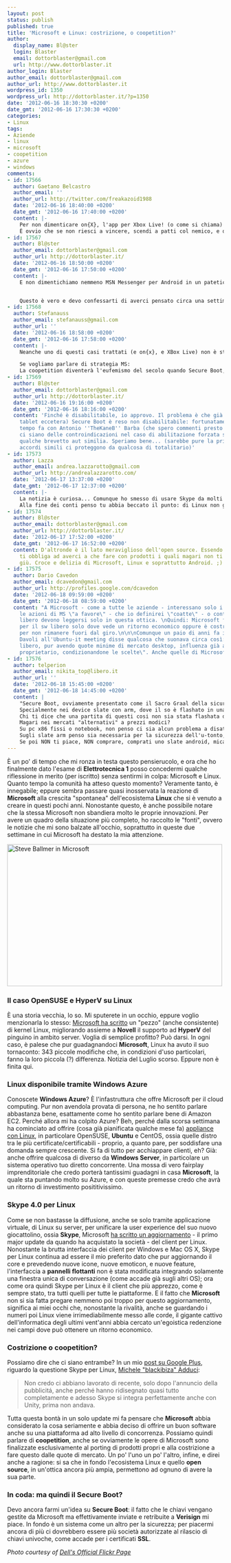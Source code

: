 ```yaml
---
layout: post
status: publish
published: true
title: 'Microsoft e Linux: costrizione, o coopetition?'
author:
  display_name: Bl@ster
  login: Blaster
  email: dottorblaster@gmail.com
  url: http://www.dottorblaster.it
author_login: Blaster
author_email: dottorblaster@gmail.com
author_url: http://www.dottorblaster.it
wordpress_id: 1350
wordpress_url: http://dottorblaster.it/?p=1350
date: '2012-06-16 18:30:30 +0200'
date_gmt: '2012-06-16 17:30:30 +0200'
categories:
- Linux
tags:
- Aziende
- linux
- microsoft
- coopetition
- azure
- windows
comments:
- id: 17566
  author: Gaetano Belcastro
  author_email: ''
  author_url: http://twitter.com/freakazoid1988
  date: '2012-06-16 18:40:00 +0200'
  date_gmt: '2012-06-16 17:40:00 +0200'
  content: |-
    Per non dimenticare on{X}, l'app per Xbox Live! (o come si chiama) e un altro giochino di cui non ricordo il nome per Android.
    È ovvio che se non riesci a vincere, scendi a patti col nemico, e questo mi potrebbe stare anche bene; però vorrei esprimere la mia perplessità riguardo al Secure Boot. Certo, 99$ una tantum sono una cifra ridicola per qualsiasi distro più o meno seria, ma credo che il discorso sia più "filosofico/etico" che altro. Quello che mi turba è: e se volessi far girare un kernel che ho compilato io o che ho trovato, ad esempio, su AUR?
- id: 17567
  author: Bl@ster
  author_email: dottorblaster@gmail.com
  author_url: http://dottorblaster.it/
  date: '2012-06-16 18:50:00 +0200'
  date_gmt: '2012-06-16 17:50:00 +0200'
  content: |-
    E non dimentichiamo nemmeno MSN Messenger per Android in un patetico tentativo di rilanciare la piattaforma :D


    Questo è vero e devo confessarti di averci pensato circa una settimana fa mentre analizzavo la questione. Non so come si ponga esattamente la cosa, questo è un bell'interrogativo, anche se è certamente un punto di partenza che le distro comprino una chiave da Verisign ;)
- id: 17568
  author: Stefanauss
  author_email: stefanauss@gmail.com
  author_url: ''
  date: '2012-06-16 18:58:00 +0200'
  date_gmt: '2012-06-16 17:58:00 +0200'
  content: |-
    Neanche uno di questi casi trattati (e on{x}, e XBox Live) non è stato forzato nella gola di Microsoft da necessità di mercato. Sono senza dubbio un beneficio per gli utenti Linux che sono anche, volenti o nolenti, utenti MS. Costrizione reattiva, neanche contromosse dettate da una propria strategia.

    Se vogliamo parlare di strategia MS:
    La coopetition diventerà l'eufemismo del secolo quando Secure Boot, ovviamente presentato come il Sacro Graal della sicurezza, verrà reso non disabilitabile da un numero sempre maggiore di vendor.
- id: 17569
  author: Bl@ster
  author_email: dottorblaster@gmail.com
  author_url: http://dottorblaster.it/
  date: '2012-06-16 19:16:00 +0200'
  date_gmt: '2012-06-16 18:16:00 +0200'
  content: 'Finché è disabilitabile, io approvo. Il problema è che già su ARM (quindi
    tablet eccetera) Secure Boot è reso non disabilitabile: fortunatamente come dicevamo
    tempo fa con Antonio ''TheKaneB'' Barba (che spero commenti presto :D) pare che
    ci siano delle controindicazioni nel caso di abilitazione forzata su PC riguardanti
    qualche brevetto aut similia. Speriamo bene... (sarebbe pure la prima volta che
    accordi simili ci proteggono da qualcosa di totalitario)'
- id: 17573
  author: Lazza
  author_email: andrea.lazzarotto@gmail.com
  author_url: http://andrealazzarotto.com/
  date: '2012-06-17 13:37:00 +0200'
  date_gmt: '2012-06-17 12:37:00 +0200'
  content: |-
    La notizia è curiosa... Comunque ho smesso di usare Skype da molti mesi e non vedo il motivo di riprendere adesso. :P (anche se una riscrittura alla GUI di Jitsi ci vorrebbe, per renderlo definitivamente l'alternativa moderna a Skype)
    Alla fine dei conti penso tu abbia beccato il punto: di Linux non gliene frega nulla, dei soldi sì. Quindi se possono guadagnare un sacco sulla pelle degli altri supportando Ubuntu e/o altre distro famose lo faranno, i maledetti. :)
- id: 17574
  author: Bl@ster
  author_email: dottorblaster@gmail.com
  author_url: http://dottorblaster.it/
  date: '2012-06-17 17:52:00 +0200'
  date_gmt: '2012-06-17 16:52:00 +0200'
  content: D'altronde è il lato meraviglioso dell'open source. Essendo così diffuso
    ti obbliga ad averci a che fare con prodotti i quali magari non ti vanno proprio
    giù. Croce e delizia di Microsoft, Linux e soprattutto Android. ;)
- id: 17575
  author: Dario Cavedon
  author_email: dcavedon@gmail.com
  author_url: http://profiles.google.com/dcavedon
  date: '2012-06-18 09:59:00 +0200'
  date_gmt: '2012-06-18 08:59:00 +0200'
  content: "A Microsoft - come a tutte le aziende - interessano solo i soldi.  Tutte
    le azioni di MS \"a favore\" - che io definirei \"coatte\" - o contro il software
    libero devono leggersi solo in questa ottica. \nQuindi: Microsoft fa qualcosa
    per il sw libero solo dove vede un ritorno economico oppure è costretta a farlo,
    per non rimanere fuori dal giro.\n\n\nComunque un paio di anni fa il Prof. Renzo
    Davoli all'Ubuntu-it meeting disse qualcosa che suonava circa così: \"il software
    libero, pur avendo quote minime di mercato desktop, influenza già adesso il software
    proprietario, condizionandone le scelte\". Anche quelle di Microsoft."
- id: 17576
  author: telperion
  author_email: nikita_top@libero.it
  author_url: ''
  date: '2012-06-18 15:45:00 +0200'
  date_gmt: '2012-06-18 14:45:00 +0200'
  content: |
    "Secure Boot, ovviamente presentato come il Sacro Graal della sicurezza"
    Specialmente nei device slate con arm, dove il so è flashato in una card, e non viene installato da media.
    Chi ti dice che una partita di questi cosi non sia stata flashata da terzi con worm e spyware compresi?
    Magari nei mercati "alternativi" a prezzi modici?
    Su pc x86 fissi o notebook, non penso ci sia alcun problema a disattivare la cosa.
    Sugli slate arm penso sia necessaria per la sicurezza dell'u-tonto, pena perdita di un sacco di soldi.
    Se poi NON ti piace, NON comprare, comprati uno slate android, mica te lo ordina il dottore w8 ...
---
```

<p>È un po' di tempo che mi ronza in testa questo pensierucolo, e ora che ho finalmente dato l'esame di <strong>Elettrotecnica 1</strong> posso concedermi qualche riflessione in merito (per iscritto) senza sentirmi in colpa: Microsoft e Linux. Quanto tempo la comunità ha atteso questo momento? Veramente tanto, è innegabile; eppure sembra passare quasi inosservata la reazione di <strong>Microsoft</strong> alla crescita "spontanea" dell'ecosistema <strong>Linux</strong> che si è venuto a creare in questi pochi anni. Nonostante questo, è anche possibile notare che la stessa Microsoft non sbandiera molto le proprie innovazioni. Per avere un quadro della situazione più completo, ho raccolto le "fonti", ovvero le notizie che mi sono balzate all'occhio, soprattutto in queste due settimane in cui Microsoft ha destato la mia attenzione.</p>
<p><img class="aligncenter" title="Steve Ballmer in Microsoft" src="http://farm7.staticflickr.com/6094/6245312072_0b4f74757b.jpg" alt="Steve Ballmer in Microsoft" width="500" height="330" /></p>
<h3>Il caso OpenSUSE e HyperV su Linux</h3>
<p>È una storia vecchia, lo so. Mi sputerete in un occhio, eppure voglio menzionarla lo stesso: <a href="http://www.oneopensource.it/19/07/2011/microsoft-contribuisce-a-linux-3-0/">Microsoft ha scritto</a> un "pezzo" (anche consistente) di kernel Linux, migliorando assieme a <strong>Novell</strong> il supporto ad <strong>HyperV</strong> del pinguino in ambito server. Voglia di semplice profitto? Può darsi. In ogni caso, è palese che pur guadagnandoci <strong>Microsoft</strong>, Linux ha avuto il suo tornaconto: 343 piccole modifiche che, in condizioni d'uso particolari, fanno la loro piccola (?) differenza. Notizia del Luglio scorso. Eppure non è finita qui.</p>
<h3>Linux disponibile tramite Windows Azure</h3>
<p>Conoscete <strong>Windows Azure</strong>? È l'infastruttura che offre Microsoft per il cloud computing. Pur non avendola provata di persona, ne ho sentito parlare abbastanza bene, esattamente come ho sentito parlare bene di Amazon EC2. Perché allora mi ha colpito Azure? Beh, perché dalla scorsa settimana ha cominciato ad offrire (cosa già pianificata qualche mese fa) <a href="http://www.oneopensource.it/08/06/2012/microsoft-rende-disponibili-le-immagini-linux-per-windows-azure/">appliance con Linux</a>, in particolare OpenSUSE, <strong>Ubuntu</strong> e CentOS, ossia quelle distro tra le più certificate/certificabili - proprio, a quanto pare, per soddisfare una domanda sempre crescente. Si fa di tutto per acchiappare clienti, eh? Già: anche offrire qualcosa di diverso da <strong>Windows Server</strong>, in particolare un sistema operativo tuo diretto concorrente. Una mossa di vero fairplay imprenditoriale che credo porterà tantissimi guadagni in casa <strong>Microsoft</strong>, la quale sta puntando molto su Azure, e con queste premesse credo che avrà un ritorno di investimento posititivissimo.</p>
<h3>Skype 4.0 per Linux</h3>
<p>Come se non bastasse la diffusione, anche se solo tramite applicazione virtuale, di Linux su server, per unificare la user experience del suo nuovo giocattolino, ossia <strong>Skype</strong>, Microsoft <a href="http://www.oneopensource.it/15/06/2012/skype-per-linux-4-0-disponibile-per-il-download/">ha scritto un aggiornamento</a> - il primo major update da quando ha acquistato la società - del client per Linux. Nonostante la brutta interfaccia dei client per Windows e Mac OS X, Skype per Linux continua ad essere il mio preferito dato che pur aggiornando il core e prevedendo nuove icone, nuove emoticon, e nuove feature, l'interfaccia a <strong>pannelli flottanti</strong> non è stata modificata integrando solamente una finestra unica di conversazione (come accade già sugli altri OS); ora come ora quindi Skype per Linux è il client che più apprezzo, come è sempre stato, tra tutti quelli per tutte le piattaforme. E il fatto che <strong>Microsoft</strong> non si sia fatta pregare nemmeno poi troppo per questo aggiornamento, significa ai miei occhi che, nonostante la rivalità, anche se guardando i numeri poi Linux viene irrimediabilmente messo alle corde, il gigante cattivo dell'informatica degli ultimi vent'anni abbia cercato un'egoistica redenzione nei campi dove può ottenere un ritorno economico.</p>
<h3>Costrizione o coopetition?</h3>
<p>Possiamo dire che ci siano entrambe? In un mio <a href="https://plus.google.com/107464946668215159377/posts/gjASP7hoaup">post su Google Plus</a>, riguardo la questione Skype per Linux, <a href="https://plus.google.com/101529328159487219534/posts">Michele "blackibiza" Adduci</a>:</p>
<blockquote><p>Non credo ci abbiano lavorato di recente, solo dopo l'annuncio della pubblicitá, anche perché hanno ridisegnato quasi tutto completamente e adesso Skype si integra perfettamente anche con Unity, prima non andava.</p></blockquote>
<p>Tutta questa bontà in un solo update mi fa pensare che <strong>Microsoft</strong> abbia considerato la cosa seriamente e abbia deciso di offrire un buon software anche su una piattaforma ad alto livello di concorrenza. Possiamo quindi parlare di <strong>coopetition</strong>, anche se ovviamente le opere di Microsoft sono finalizzate esclusivamente al porting di prodotti propri e alla costrizione a fare questo dalle quote di mercato. Un po' l'uno un po' l'altro, infine, e direi anche a ragione: si sa che in fondo l'ecosistema Linux e quello <strong>open source</strong>, in un'ottica ancora più ampia, permettono ad ognuno di avere la sua parte.</p>
<h3>In coda: ma quindi il Secure Boot?</h3>
<p>Devo ancora farmi un'idea su <strong>Secure Boot</strong>: il fatto che le chiavi vengano gestite da Microsoft ma effettivamente inviate e retribuite a <strong>Verisign</strong> mi piace. In fondo è un sistema come un altro per la sicurezza; per piacermi ancora di più ci dovrebbero essere più società autorizzate al rilascio di chiavi univoche, come accade per i certificati <strong>SSL</strong>.</p>
<p><em>Photo courtesy of <a href="http://www.flickr.com/photos/dellphotos/6245312072/">Dell's Official Flickr Page</a></em></p>
